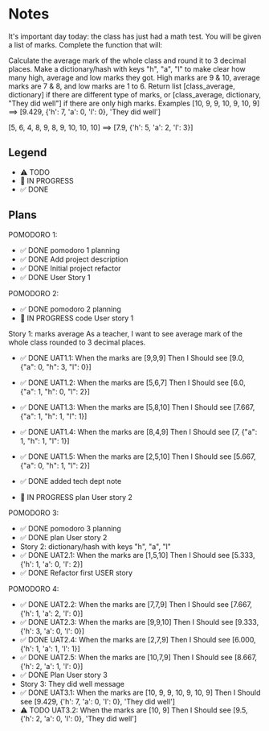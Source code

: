 # Notes

It's important day today: the class has just had a math test. You will be given a list of marks. Complete the function that will:

Calculate the average mark of the whole class and round it to 3 decimal places.
Make a dictionary/hash with keys "h", "a", "l" to make clear how many high, average and low marks they got. High marks are 9 & 10, average marks are 7 & 8, and low marks are 1 to 6.
Return list [class_average, dictionary] if there are different type of marks, or [class_average, dictionary, "They did well"] if there are only high marks.
Examples
[10, 9, 9, 10, 9, 10, 9] ==> [9.429, {'h': 7, 'a': 0, 'l': 0}, 'They did well']

[5, 6, 4, 8, 9, 8, 9, 10, 10, 10] ==> [7.9, {'h': 5, 'a': 2, 'l': 3}]

## Legend
- ⚠ TODO
- 🚧 IN PROGRESS
- ✅ DONE

## Plans

POMODORO 1:
- ✅ DONE pomodoro 1 planning
- ✅ DONE Add project description 
- ✅ DONE Initial project refactor 
- ✅ DONE User Story 1

POMODORO 2:
- ✅ DONE pomodoro 2 planning
- 🚧 IN PROGRESS code User story 1

Story 1: marks average
As a teacher, I want to see average mark of the whole class rounded to 3 decimal places.
- ✅ DONE UAT1.1: When the marks are [9,9,9] Then I Should see [9.0, {"a": 0, "h": 3, "l": 0}]
- ✅ DONE UAT1.2: When the marks are [5,6,7] Then I Should see [6.0, {"a": 1, "h": 0, "l": 2}]
- ✅ DONE UAT1.3: When the marks are [5,8,10] Then I Should see [7.667, {"a": 1, "h": 1, "l": 1}]
- ✅ DONE UAT1.4: When the marks are [8,4,9] Then I Should see [7, {"a": 1, "h": 1, "l": 1}]
- ✅ DONE UAT1.5: When the marks are [2,5,10] Then I Should see [5.667, {"a": 0, "h": 1, "l": 2}]

- ✅ DONE added tech dept note
- 🚧 IN PROGRESS plan User story 2

POMODORO 3:
- ✅ DONE pomodoro 3 planning
- ✅ DONE plan User story 2
- Story 2: dictionary/hash with keys "h", "a", "l"
- ✅ DONE UAT2.1: When the marks are [1,5,10] Then I Should see [5.333, {'h': 1, 'a': 0, 'l': 2}]
- ✅ DONE Refactor first USER story


POMODORO 4:
- ✅ DONE UAT2.2: When the marks are [7,7,9] Then I Should see [7.667, {'h': 1, 'a': 2, 'l': 0}]
- ✅ DONE UAT2.3: When the marks are [9,9,10] Then I Should see [9.333, {'h': 3, 'a': 0, 'l': 0}]
- ✅ DONE UAT2.4: When the marks are [2,7,9] Then I Should see [6.000, {'h': 1, 'a': 1, 'l': 1}]
- ✅ DONE UAT2.5: When the marks are [10,7,9] Then I Should see [8.667, {'h': 2, 'a': 1, 'l': 0}]
- ✅ DONE Plan User story 3
- Story 3: They did well message
- ✅ DONE UAT3.1: When the marks are [10, 9, 9, 10, 9, 10, 9] Then I Should see [9.429, {'h': 7, 'a': 0, 'l': 0}, 'They did well']
- ⚠ TODO UAT3.2: When the marks are [10, 9] Then I Should see [9.5, {'h': 2, 'a': 0, 'l': 0}, 'They did well']